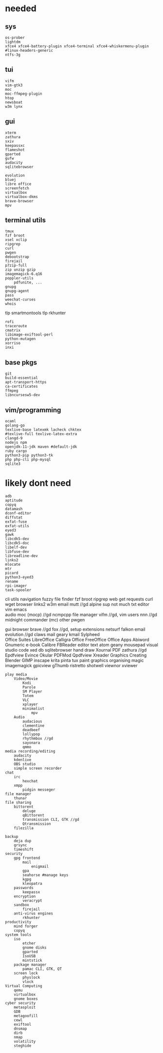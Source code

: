 # needed
## sys
    os-prober
    lightdm
    xfce4 xfce4-battery-plugin xfce4-terminal xfce4-whiskermenu-plugin
    #linux-headers-generic
    ntfs-3g 
## tui
    vifm
    vim-gtk3
    moc
    moc-ffmpeg-plugin
    htop
    newsboat
    w3m lynx
## gui
    xterm
    zathura
    sxiv
    keepassxc
    flameshot
    gparted
    gufw
    audacity
    sqlitebrowser

    evolution
    bluej
    libre office
    screenfetch
    virtualbox
    virtualbox-dkms
    brave-browser
    mpv

## terminal utils
    tmux
    fzf broot
    xsel xclip
    ripgrep
    curl
    pwgen
    debootstrap
    firejail
    p7zip-full
    zip unzip gzip
    imagemagick-6.q16
    poppler-utils
        pdfunite, ...
    gnupg
    gnupg-agent
    pass
    weechat-curses
    whois
  tlp   smartmontools tlp
    rkhunter

    rofi
    traceroute
    cmatrix
    libimage-exiftool-perl
    python-mutagen
    xorriso
    inxi
## base pkgs
    git
    build-essential
    apt-transport-https
    ca-certificates
    ffmpeg
    libncursesw5-dev

## vim/programming
    ocaml
    golang-go
    texlive-base latexmk lacheck chktex
    #texlive-full texlive-latex-extra
    clangd-9
    nodejs npm
    openjdk-11-jdk maven #default-jdk
    ruby cargo
    python3-pip python3-tk
    php php-cli php-mysql
    sqlite3

# likely dont need
    adb
    aptitude
    copyq
    datamash
    dconf-editor
    diffstat
    exfat-fuse
    exfat-utils
    eyed3
    gawk
    libcdk5-dev
    libcdk5-doc
    libelf-dev
    libfuse-dev
    libreadline-dev
    links2
    mlocate
    mtr
    picard
    python3-eyed3
    rename
    rpi-imager
    task-spooler


cli utils
    navigation
        fuzzy file finder
            fzf
            broot
        ripgrep
    web get requests
        curl
        wget
    browser
        links2
        w3m
    email
        mutt //gd
        alpine
        sup
        not much
	txt editor	
        vim
        emacs       
    audio
        moc (mocp) //gd
        ncmpcpp
    file manager
        vifm //gd, vim users
        nnn //gd
        midnight commander (mc)
    other
        pwgen

gui
	browser
        brave //gd
        fox //gd, setup extensions
        netsurf
        falkon
	email
        evolution //gd
        claws mail
        geary
        kmail
        Sylpheed	
	Office Suites
        LibreOffice
		Calligra Office
		FreeOffice
	Office Apps
		Abiword
		Gnumeric
	e-book
		Calibre
		FBReader
	editor
		text
            atom
            geany
            mousepad
            visual studio code
            xed
		db
			sqlitebrowser
		hand draw
			Xournal
	PDF
        zathura //gd
		Epdfview
		Evince
		Okular
		PDFMod
		Qpdfview
		Xreader
	Graphics Creating
		Blender
		GIMP
		inscape
		krita
		pinta
		tux paint
	graphics organising
		magic
        imagemagick
		gpicview
		gThumb
		ristretto
		shotwell
		viewnor
		xviewer
	
	play media
		Video/Movie
            Kodi
            Parole
            SM Player
            Totem
            VLC
            xplayer
            minimalist
                mpv
		Audio
            audacious
            clementine
            deadbeef
            lollypop
            rhythmbox //gd
            sayonara
            qmmo
	media recording/editing
		audacity
		kdenlive
		OBS studio
		simple screen recorder
	chat
        irc
            hexchat
        xmpp
            pidgin messeger
	file manager
		thunar
	file sharing
		bittorent
			deluge
			qBittorent
			transmission CLI, GTK //gd
			Qtransmission
		filezilla
		
	backup
		deja dup
		grsync
		timeshift
	security
        gpg frontend
            mail
                enigmail
            gpa
			seahorse #manage keys
            kgpg
            kleopatra
		passwords
			keepassx
		encryption
			veracrypt
		sandbox
			firejail
		anti-virus engines
			rkhunter
	productivity
		mind forger
		copyq
	system tools
        iso
            etcher
            gnome disks
            gparted
            IsoUSB
            mintstick
        package manager
            pamac CLI, GTK, QT
        screen lock 
            physlock
            vlock
	Virtual Computing
        qemu
		virtualbox
		gnome boxes
	cyber security
		metasploit
		GDB
		metagoofill
		cewl
		exiftool
		dnsmap
		dirb
		nmap
		volatility
		steghide
